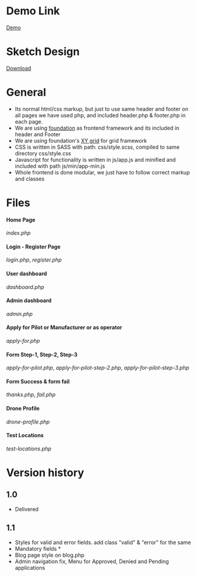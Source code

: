 # Demo Link
[Demo](http://demo.grandworks.co/digitalsky/)

# Sketch Design
[Download](https://www.dropbox.com/s/qwj2m3c9nlyfth2/DigitalSky_02.sketch?dl=0)

# General

- Its normal html/css markup, but just to use same header and footer on all pages we have used php, and included header.php & footer.php in each page.
- We are using [foundation](https://foundation.zurb.com/sites/docs/) as frontend framework and its included in header and Footer
- We are using foundation's [XY grid](https://foundation.zurb.com/sites/docs/xy-grid.html) for grid framework
- CSS is written in SASS with path: css/style.scss, compiled to same directory css/style.css
- Javascript for functionality is written in js/app.js and minified and included with path js/min/app-min.js
- Whole frontend is done modular, we just have to follow correct markup and classes

# Files

#### Home Page
_index.php_

#### Login - Register Page
_login.php_, _register.php_

#### User dashboard
_dashboard.php_

#### Admin dashboard
_admin.php_

#### Apply for Pilot or Manufacturer or as operator
_apply-for.php_

#### Form Step-1, Step-2, Step-3
_apply-for-pilot.php_, _apply-for-pilot-step-2.php_, _apply-for-pilot-step-3.php_

#### Form Success & form fail
_thanks.php_, _fail.php_

#### Drone Profile
_drone-profile.php_

#### Test Locations
_test-locations.php_

# Version history

## 1.0
- Delivered

## 1.1
- Styles for valid and error fields. add class "valid" & "error" for the same
- Mandatory fields *
- Blog page style on blog.php
- Admin navigation fix, Menu for Approved, Denied and Pending applications
